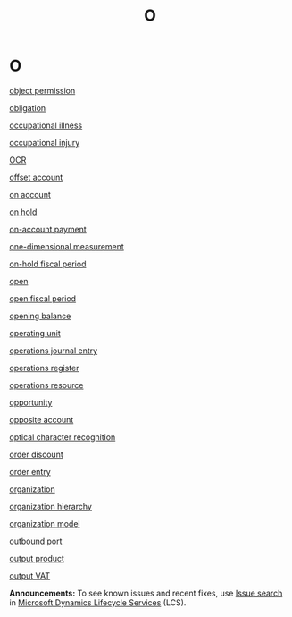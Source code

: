 ﻿---
title: O
TOCTitle: O
ms:assetid: DynamicsAXGlossary.O
ms:mtpsurl: https://technet.microsoft.com/en-us/library/dynamicsaxglossary.o(v=AX.60)
ms:contentKeyID: 36058015
ms.date: 08/25/2014
mtps_version: v=AX.60
---

# O

[object permission](object-permission.md)

[obligation](obligation.md)

[occupational illness](occupational-illness.md)

[occupational injury](occupational-injury.md)

[OCR](ocr.md)

[offset account](offset-account.md)

[on account](on-account.md)

[on hold](on-hold.md)

[on-account payment](on-account-payment.md)

[one-dimensional measurement](one-dimensional-measurement.md)

[on-hold fiscal period](on-hold-fiscal-period.md)

[open](open.md)

[open fiscal period](open-fiscal-period.md)

[opening balance](opening-balance.md)

[operating unit](operating-unit.md)

[operations journal entry](operations-journal-entry.md)

[operations register](operations-register.md)

[operations resource](operations-resource.md)

[opportunity](opportunity.md)

[opposite account](opposite-account.md)

[optical character recognition](optical-character-recognition.md)

[order discount](order-discount.md)

[order entry](order-entry.md)

[organization](organization.md)

[organization hierarchy](organization-hierarchy.md)

[organization model](organization-model.md)

[outbound port](outbound-port.md)

[output product](output-product.md)

[output VAT](output-vat.md)

  
**Announcements:** To see known issues and recent fixes, use [Issue search](http://go.microsoft.com/fwlink/?linkid=389258) in [Microsoft Dynamics Lifecycle Services](http://go.microsoft.com/fwlink/?linkid=306505) (LCS).


